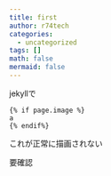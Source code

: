 ```yaml
---
title: first
author: r74tech
categories:
  - uncategorized
tags: []
math: false
mermaid: false
---
```


jekyllで
```
{% if page.image %}
a
{% endif%}
```

これが正常に描画されない

要確認
